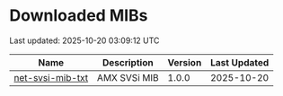 # Downloaded MIBs

Last updated: 2025-10-20 03:09:12 UTC

| Name | Description | Version | Last Updated |
|------|-------------|---------|-------------|
| [net-svsi-mib-txt](https://www.amx.com/ko/site_elements/net-svsi-mib-txt) | AMX SVSi MIB | 1.0.0 | 2025-10-20 |
